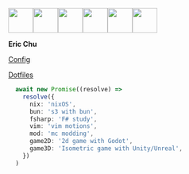 <img src="https://cdn.7tv.app/emote/651c53a939bda127a3225b1f/4x.webp" width="50"/><img src="https://cdn.7tv.app/emote/6309e73ffe72a7a37ff476f5/4x.webp" height="50"/><img src="https://cdn.7tv.app/emote/6501ea45bad3f314ff03f597/4x.webp" height="50"/><img src="https://cdn.7tv.app/emote/61bb3d5cfba91c72ead6fa36/4x.webp" height="50"/><img src="https://cdn.7tv.app/emote/621db6feb825598c205c6f36/4x.webp" height="50"/><img src="https://cdn.7tv.app/emote/60b40a52a30f50ff196abc1b/4x.webp" height="50"/>

**Eric Chu**

 [Config](https://github.com/eric-k-chu/config)

 [Dotfiles](https://github.com/eric-k-chu/dotfiles)

```ts
  await new Promise((resolve) =>
    resolve({
      nix: 'nixOS',
      bun: 's3 with bun',
      fsharp: 'F# study',
      vim: 'vim motions',
      mod: 'mc modding',
      game2D: '2d game with Godot',
      game3D: 'Isometric game with Unity/Unreal',
    })
  )
```
